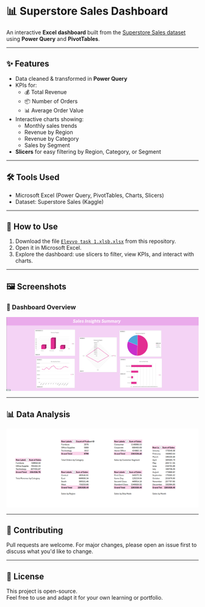 # 📊 Superstore Sales Dashboard

An interactive **Excel dashboard** built from the [Superstore Sales dataset](https://www.kaggle.com/datasets) using **Power Query** and **PivotTables**.

---

## ✨ Features

- Data cleaned & transformed in **Power Query**
- KPIs for:
  - 💰 Total Revenue
  - 📦 Number of Orders
  - 📊 Average Order Value
- Interactive charts showing:
  - Monthly sales trends
  - Revenue by Region
  - Revenue by Category
  - Sales by Segment
- **Slicers** for easy filtering by Region, Category, or Segment

---

## 🛠 Tools Used

- Microsoft Excel (Power Query, PivotTables, Charts, Slicers)
- Dataset: Superstore Sales (Kaggle)

---

## 🚀 How to Use

1. Download the file [`Elevvo task 1.xlsb.xlsx`](https://github.com/Salmaraafat/Superstore-Sales-Dashboard/raw/main/Elevvo%20task%201.xlsb.xlsx) from this repository.
2. Open it in Microsoft Excel.
3. Explore the dashboard: use slicers to filter, view KPIs, and interact with charts.

---

## 🖼 Screenshots

### 📌 Dashboard Overview

![Dashboard Screenshot](Visualizations/Dashboard.png)


---

## 📊 Data Analysis

![Pivot Table Screenshot](Visualizations/PivotTables.png)

---

## 🤝 Contributing

Pull requests are welcome. For major changes, please open an issue first to discuss what you'd like to change.

---

## 📄 License

This project is open-source.  
Feel free to use and adapt it for your own learning or portfolio.
